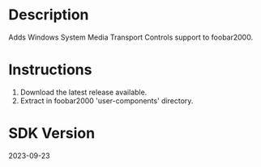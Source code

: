 # Description
Adds Windows System Media Transport Controls support to foobar2000.

# Instructions
1) Download the latest release available.
2) Extract in foobar2000 'user-components' directory.

# SDK Version
2023-09-23